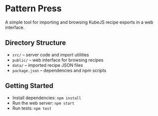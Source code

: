 ﻿# Pattern Press

A simple tool for importing and browsing KubeJS recipe exports in a web interface.

## Directory Structure

- `src/` – server code and import utilities
- `public/` – web interface for browsing recipes
- `data/` – imported recipe JSON files
- `package.json` – dependencies and npm scripts

## Getting Started

- Install dependencies: `npm install`
- Run the web server: `npm start`
- Run tests: `npm test`
